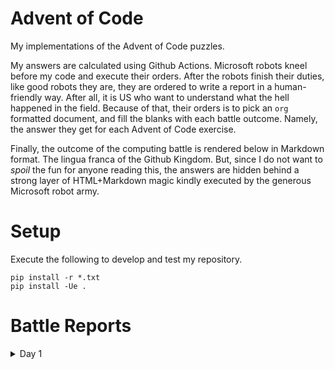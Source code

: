 

# Advent of Code

My implementations of the Advent of Code puzzles.

My answers are calculated using Github Actions. Microsoft robots kneel before my
code and execute their orders. After the robots finish their duties, like good
robots they are, they are ordered to write a report in a human-friendly way.
After all, it is US who want to understand what the hell happened in the field.
Because of that, their orders is to pick an `org` formatted document, and fill
the blanks with each battle outcome. Namely, the answer they get for each Advent
of Code exercise.

Finally, the outcome of the computing battle is rendered below in Markdown
format. The lingua franca of the Github Kingdom. But, since I do not want to
*spoil* the fun for anyone reading this, the answers are hidden behind a strong
layer of HTML+Markdown magic kindly executed by the generous Microsoft robot
army.


# Setup

Execute the following to develop and test my repository.

    pip install -r *.txt
    pip install -Ue .


# Battle Reports

<details>
<summary>Day 1</summary>

    python3 aoc/day_01.py

    Executing for sample=['0', '3', '2']
    Depth increments: 1

</details>


